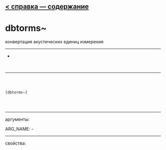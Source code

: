 [< справка — содержание](ceammc_lib.html)
---

# dbtorms~


конвертация акустических единиц измерения

---

-
<br>


---


```



[dbtorms~]


            
```

---
аргументы:

ARG_NAME: -<br>

---
свойства:


